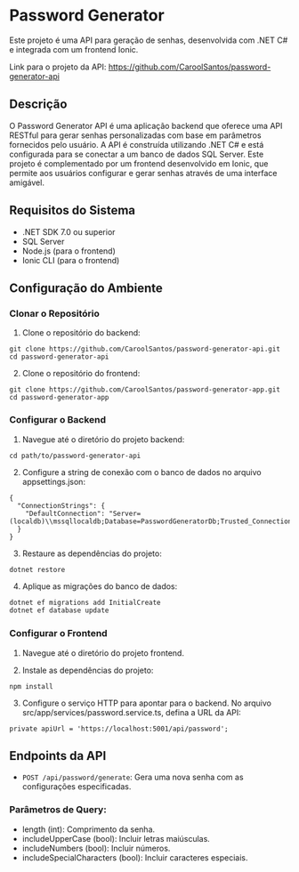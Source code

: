 # Password Generator 

Este projeto é uma API para geração de senhas, desenvolvida com .NET C# e integrada com um frontend Ionic.

Link para o projeto da API: https://github.com/CaroolSantos/password-generator-api

## Descrição

O Password Generator API é uma aplicação backend que oferece uma API RESTful para gerar senhas personalizadas com base em parâmetros fornecidos pelo usuário. A API é construída utilizando .NET C# e está configurada para se conectar a um banco de dados SQL Server. Este projeto é complementado por um frontend desenvolvido em Ionic, que permite aos usuários configurar e gerar senhas através de uma interface amigável.

## Requisitos do Sistema

- .NET SDK 7.0 ou superior
- SQL Server
- Node.js (para o frontend)
- Ionic CLI (para o frontend)

## Configuração do Ambiente
  ### Clonar o Repositório

  1) Clone o repositório do backend:
  ```
  git clone https://github.com/CaroolSantos/password-generator-api.git
  cd password-generator-api
  ```

  2) Clone o repositório do frontend:
  ```
  git clone https://github.com/CaroolSantos/password-generator-app.git
  cd password-generator-app
  ```
  
 ### Configurar o Backend

1) Navegue até o diretório do projeto backend:
  ```
  cd path/to/password-generator-api
```
2) Configure a string de conexão com o banco de dados no arquivo appsettings.json:
  ```
  {
    "ConnectionStrings": {
      "DefaultConnection": "Server=(localdb)\\mssqllocaldb;Database=PasswordGeneratorDb;Trusted_Connection=True;"
    }
  }
```
3) Restaure as dependências do projeto:
  ```
  dotnet restore
```
4) Aplique as migrações do banco de dados:
  ```bash
  dotnet ef migrations add InitialCreate
  dotnet ef database update
```


### Configurar o Frontend

1) Navegue até o diretório do projeto frontend.
  
2) Instale as dependências do projeto:
```
npm install
```

3) Configure o serviço HTTP para apontar para o backend. No arquivo src/app/services/password.service.ts, defina a URL da API:
```
private apiUrl = 'https://localhost:5001/api/password';
```

## Endpoints da API

+ `POST /api/password/generate`: Gera uma nova senha com as configurações especificadas.

### Parâmetros de Query:

+ length (int): Comprimento da senha.
+ includeUpperCase (bool): Incluir letras maiúsculas.
+ includeNumbers (bool): Incluir números.
+ includeSpecialCharacters (bool): Incluir caracteres especiais.
